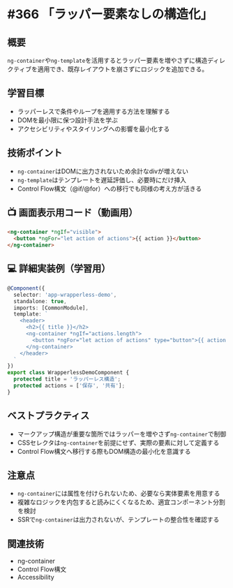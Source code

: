 # #366 「ラッパー要素なしの構造化」

## 概要
`ng-container`や`ng-template`を活用するとラッパー要素を増やさずに構造ディレクティブを適用でき、既存レイアウトを崩さずにロジックを追加できる。

## 学習目標
- ラッパーレスで条件やループを適用する方法を理解する
- DOMを最小限に保つ設計手法を学ぶ
- アクセシビリティやスタイリングへの影響を最小化する

## 技術ポイント
- `ng-container`はDOMに出力されないため余計なdivが増えない
- `ng-template`はテンプレートを遅延評価し、必要時にだけ挿入
- Control Flow構文（@if/@for）への移行でも同様の考え方が活きる

## 📺 画面表示用コード（動画用）
```html
<ng-container *ngIf="visible">
  <button *ngFor="let action of actions">{{ action }}</button>
</ng-container>
```

## 💻 詳細実装例（学習用）
```typescript
@Component({
  selector: 'app-wrapperless-demo',
  standalone: true,
  imports: [CommonModule],
  template: `
    <header>
      <h2>{{ title }}</h2>
      <ng-container *ngIf="actions.length">
        <button *ngFor="let action of actions" type="button">{{ action }}</button>
      </ng-container>
    </header>
  `
})
export class WrapperlessDemoComponent {
  protected title = 'ラッパーレス構造';
  protected actions = ['保存', '共有'];
}
```

## ベストプラクティス
- マークアップ構造が重要な箇所ではラッパーを増やさず`ng-container`で制御
- CSSセレクタは`ng-container`を前提にせず、実際の要素に対して定義する
- Control Flow構文へ移行する際もDOM構造の最小化を意識する

## 注意点
- `ng-container`には属性を付けられないため、必要なら実体要素を用意する
- 複雑なロジックを内包すると読みにくくなるため、適宜コンポーネント分割を検討
- SSRで`ng-container`は出力されないが、テンプレートの整合性を確認する

## 関連技術
- ng-container
- Control Flow構文
- Accessibility
